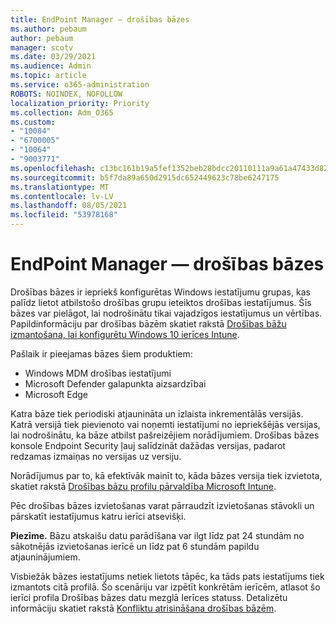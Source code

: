 ```yaml
---
title: EndPoint Manager — drošības bāzes
ms.author: pebaum
author: pebaum
manager: scotv
ms.date: 03/29/2021
ms.audience: Admin
ms.topic: article
ms.service: o365-administration
ROBOTS: NOINDEX, NOFOLLOW
localization_priority: Priority
ms.collection: Adm_O365
ms.custom:
- "10084"
- "6700005"
- "10064"
- "9003771"
ms.openlocfilehash: c13bc161b19a5fef1352beb28bdcc20110111a9a61a47433d82e1e69aff7f88d
ms.sourcegitcommit: b5f7da89a650d2915dc652449623c78be6247175
ms.translationtype: MT
ms.contentlocale: lv-LV
ms.lasthandoff: 08/05/2021
ms.locfileid: "53978168"
---
```

# <a name="endpoint-manager---security-baselines"></a>EndPoint Manager — drošības bāzes

Drošības bāzes ir iepriekš konfigurētas Windows iestatījumu grupas, kas palīdz lietot atbilstošo drošības grupu ieteiktos drošības iestatījumus. Šīs bāzes var pielāgot, lai nodrošinātu tikai vajadzīgos iestatījumus un vērtības. Papildinformāciju par drošības bāzēm skatiet rakstā [Drošības bāžu izmantošana, lai konfigurētu Windows 10 ierīces Intune](https://docs.microsoft.com/mem/intune/protect/security-baselines).

Pašlaik ir pieejamas bāzes šiem produktiem:

- Windows MDM drošības iestatījumi
- Microsoft Defender galapunkta aizsardzībai
- Microsoft Edge

Katra bāze tiek periodiski atjaunināta un izlaista inkrementālās versijās. Katrā versijā tiek pievienoto vai noņemti iestatījumi no iepriekšējās versijas, lai nodrošinātu, ka bāze atbilst pašreizējiem norādījumiem. Drošības bāzes konsole Endpoint Security ļauj salīdzināt dažādas versijas, padarot redzamas izmaiņas no versijas uz versiju.

Norādījumus par to, kā efektīvāk mainīt to, kāda bāzes versija tiek izvietota, skatiet rakstā [Drošības bāzu profilu pārvaldība Microsoft Intune](https://docs.microsoft.com/mem/intune/protect/security-baselines-configure).

Pēc drošības bāzes izvietošanas varat pārraudzīt izvietošanas stāvokli un pārskatīt iestatījumus katru ierīci atsevišķi.

**Piezīme.** Bāzu atskaišu datu parādīšana var ilgt līdz pat 24 stundām no sākotnējās izvietošanas ierīcē un līdz pat 6 stundām papildu atjauninājumiem. 

Visbiežāk bāzes iestatījums netiek lietots tāpēc, ka tāds pats iestatījums tiek izmantots citā profilā. Šo scenāriju var izpētīt konkrētām ierīcēm, atlasot šo ierīci profila Drošības bāzes datu mezglā Ierīces statuss. Detalizētu informāciju skatiet rakstā [Konfliktu atrisināšana drošības bāzēm](https://docs.microsoft.com/mem/intune/protect/security-baselines-monitor#resolve-conflicts-for-security-baselines).
